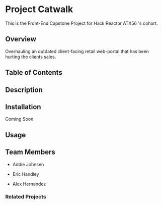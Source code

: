 # Project Catwalk
This is the Front-End Capstone Project for Hack Reactor ATX56 's cohort. 

## Overview
Overhauling an outdated client-facing retail web-portal that has been hurting the clients sales.

## Table of Contents


## Description



## Installation 
Coming Soon


## Usage


## Team Members
* Addie Johnsen 

* Eric Handley 

* Alex Hernandez

### Related Projects
